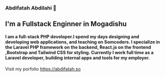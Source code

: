 ### Abdifatah Abdilahi 👋
## I'm a Fullstack Enginner in Mogadishu

#### I am a full-stack PHP developer.I spend my days designing and developing web applications, and teaching on Somcoders. I specialize in the Laravel PHP framework on the backend, React.js on the frontend ,Bootstrap and Tailwind CSS for styling. Currently I work full time as a Laravel developer, building internal apps and tools for my employer.

Visit my porfolio
https://abdifatah.so
